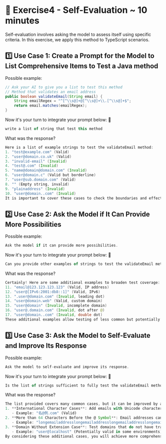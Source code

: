 # 📝 Exercise4 - Self-Evaluation ~ 10 minutes

Self-evaluation involves asking the model to assess itself using specific criteria. In this exercise, we apply this method to TypeScript scenarios.

## 1️⃣ Use Case 1: Create a Prompt for the Model to List Comprehensive Items to Test a Java method

Possible example:

```java
// Ask your AI to give you a list to test this method
// Method that validates an email address
public boolean validateEmail(String email) {
    String emailRegex = "^[^\\s@]+@[^\\s@]+\\.[^\\s@]+$";
    return email.matches(emailRegex);
}
```

Now it's your turn to integrate your prompt below: 👀

```typescript
write a list of string that test this method
```

What was the response?

```java
Here is a list of example strings to test the validateEmail method:
1. "test@example.com" (Valid)
2. "user@domain.co.uk" (Valid)
3. "invalid-email" (Invalid)
4. "test@.com" (Invalid)
5. "name@domain@domain.com" (Invalid)
6. "user@domain.c" (Valid but borderline)
7. "user@sub.domain.com" (Valid)
8. "" (Empty string, invalid)
9. "plainaddress" (Invalid)
10. "user@domain..com" (Invalid)
It is important to cover these cases to check the boundaries and effectiveness of the validateEmail method.
```

## 2️⃣ Use Case 2: Ask the Model if It Can Provide More Possibilities

Possible example:

```typescript
Ask the model if it can provide more possibilities.
```

Now it's your turn to integrate your prompt below:  👀

```typescript
Can you provide other examples of strings to test the validateEmail method?
```

What was the response?

```java
Certainly! Here are some additional examples to broaden test coverage:
11. "email@123.123.123.123" (Valid, IP address)
12. "user@[IPv6:2001:db8::1]" (Valid, IPv6)
13. ".user@domain.com" (Invalid, leading dot)
14. "user@domain.web" (Valid, custom domain)
15. "user@domain" (Invalid, incomplete domain)
16. "user@.domain.com" (Invalid, dot after @)
17. "user@domain..com" (Invalid, double dot)
These additional examples allow testing of less common but potentially problematic cases for email validation.
```

## 3️⃣ Use Case 3: Ask the Model to Self-Evaluate and Improve Its Response

Possible example:

```typescript
Ask the model to self-evaluate and improve its response.
```

Now it's your turn to integrate your prompt below: 👀

```typescript
Is the list of strings sufficient to fully test the validateEmail method? If not, how can it be improved?
```

What was the response?

```typescript
The list provided covers many common cases, but it can be improved by adding cases specific to current email standards and considering some rarer configurations. Here are potential improvements:
1. **International Character Cases**: Add emails with Unicode characters to test if the method can handle usernames or domains in other alphabets.
   - Example: "名@例.com" (Valid)
2. **More than 64 Characters Before the @ Symbol**: Email addresses can have up to 64 characters before the @.
   - Example: "longemailaddresslongemailaddresslongemailaddresslongemailaddress@domain.com" (Valid)
3. **Domain Without Extension Case**: Test domains that do not have traditional domain extensions.
   - Example: "user@localhost" (Potentially valid in some environments)
By considering these additional cases, you will achieve more comprehensive validation of the validateEmail method.
```
